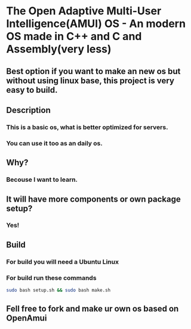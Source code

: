 # The Open Adaptive Multi-User Intelligence(AMUI) OS - An modern OS made in C++ and C and Assembly(very less)

## Best option if you want to make an new os but without using linux base, this project is very easy to build.

## Description

### This is a basic os, what is better optimized for servers.

### You can use it too as an daily os.

## Why?

### Becouse I want to learn.

## It will have more components or own package setup?

### Yes!

## Build

### For build you will need a Ubuntu Linux

### For build run these commands

```bash
sudo bash setup.sh && sudo bash make.sh
```

## Fell free to fork and make ur own os based on OpenAmui